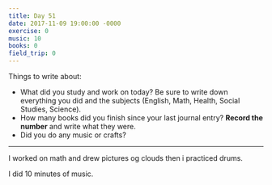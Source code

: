 ```yaml
---
title: Day 51
date: 2017-11-09 19:00:00 -0000
exercise: 0
music: 10
books: 0
field_trip: 0
---
```

Things to write about:

* What did you study and work on today? Be sure to write down everything you did and the subjects (English, Math, Health, Social Studies, Science).
* How many books did you finish since your last journal entry? **Record the number** and write what they were.
* Did you do any music or crafts?

***

I worked on math and drew pictures og clouds then i practiced drums.

I did 10 minutes of music.
